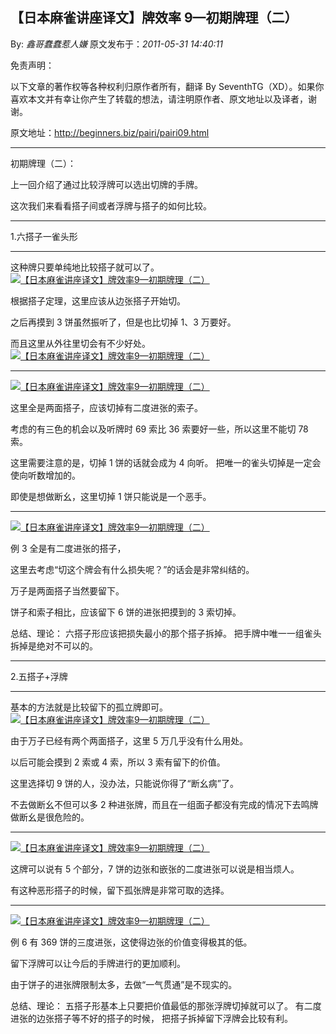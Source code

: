 ## 【日本麻雀讲座译文】牌效率 9—初期牌理（二）

By: _鑫哥蠢蠢惹人嫌_ 原文发布于：_2011-05-31 14:40:11_

免责声明：

以下文章的著作权等各种权利归原作者所有，翻译 By
SeventhTG（XD）。如果你喜欢本文并有幸让你产生了转载的想法，请注明原作者、原文地址以及译者，谢谢。

原文地址：http://beginners.biz/pairi/pairi09.html

---

初期牌理（二）：

上一回介绍了通过比较浮牌可以选出切牌的手牌。

这次我们来看看搭子间或者浮牌与搭子的如何比较。

---

1.六搭子一雀头形

---

这种牌只要单纯地比较搭子就可以了。
[![【日本麻雀讲座译文】牌效率9—初期牌理（二）](http://s3.sinaimg.cn/middle/7f78b76fga48f9306b592&690)](http://photo.blog.sina.com.cn/showpic.html#blogid=7f78b76f0100rycp&url=http://s3.sinaimg.cn/orignal/7f78b76fga48f9306b592)

根据搭子定理，这里应该从边张搭子开始切。

之后再摸到 3 饼虽然振听了，但是也比切掉 1、3 万要好。

而且这里从外往里切会有不少好处。
[![【日本麻雀讲座译文】牌效率9—初期牌理（二）](http://s11.sinaimg.cn/middle/7f78b76fga48fa51a94fa&690)](http://photo.blog.sina.com.cn/showpic.html#blogid=7f78b76f0100rycp&url=http://s11.sinaimg.cn/orignal/7f78b76fga48fa51a94fa)

---

[![【日本麻雀讲座译文】牌效率9—初期牌理（二）](http://s16.sinaimg.cn/middle/7f78b76fga48fa63cfa5f&690)](http://photo.blog.sina.com.cn/showpic.html#blogid=7f78b76f0100rycp&url=http://s16.sinaimg.cn/orignal/7f78b76fga48fa63cfa5f)

这里全是两面搭子，应该切掉有二度进张的索子。

考虑的有三色的机会以及听牌时 69 索比 36 索要好一些，所以这里不能切 78 索。

这里需要注意的是，切掉 1 饼的话就会成为 4 向听。
把唯一的雀头切掉是一定会使向听数增加的。

即使是想做断幺，这里切掉 1 饼只能说是一个恶手。

---

[![【日本麻雀讲座译文】牌效率9—初期牌理（二）](http://s14.sinaimg.cn/middle/7f78b76fga48fbf01f85d&690)](http://photo.blog.sina.com.cn/showpic.html#blogid=7f78b76f0100rycp&url=http://s14.sinaimg.cn/orignal/7f78b76fga48fbf01f85d)

例 3 全是有二度进张的搭子，

这里去考虑“切这个牌会有什么损失呢？”的话会是非常纠结的。

万子是两面搭子当然要留下。

饼子和索子相比，应该留下 6 饼的进张把摸到的 3 索切掉。

总结、理论：
六搭子形应该把损失最小的那个搭子拆掉。
把手牌中唯一一组雀头拆掉是绝对不可以的。

---

2.五搭子+浮牌

---

基本的方法就是比较留下的孤立牌即可。
[![【日本麻雀讲座译文】牌效率9—初期牌理（二）](http://s10.sinaimg.cn/middle/7f78b76fga48fd7ccd729&690)](http://photo.blog.sina.com.cn/showpic.html#blogid=7f78b76f0100rycp&url=http://s10.sinaimg.cn/orignal/7f78b76fga48fd7ccd729)

由于万子已经有两个两面搭子，这里 5 万几乎没有什么用处。

以后可能会摸到 2 索或 4 索，所以 3 索有留下的价值。

这里选择切 9 饼的人，没办法，只能说你得了“断幺病”了。

不去做断幺不但可以多 2 种进张牌，而且在一组面子都没有完成的情况下去鸣牌做断幺是很危险的。

---

[![【日本麻雀讲座译文】牌效率9—初期牌理（二）](http://s2.sinaimg.cn/middle/7f78b76fga48ff410d121&690)](http://photo.blog.sina.com.cn/showpic.html#blogid=7f78b76f0100rycp&url=http://s2.sinaimg.cn/orignal/7f78b76fga48ff410d121)

这牌可以说有 5 个部分，7 饼的边张和嵌张的二度进张可以说是相当烦人。

有这种恶形搭子的时候，留下孤张牌是非常可取的选择。

---

[![【日本麻雀讲座译文】牌效率9—初期牌理（二）](http://s2.sinaimg.cn/middle/7f78b76fga48ffeda1231&690)](http://photo.blog.sina.com.cn/showpic.html#blogid=7f78b76f0100rycp&url=http://s2.sinaimg.cn/orignal/7f78b76fga48ffeda1231)

例 6 有 369 饼的三度进张，这使得边张的价值变得极其的低。

留下浮牌可以让今后的手牌进行的更加顺利。

由于饼子的进张牌限制太多，去做“一气贯通”是不现实的。

总结、理论：
五搭子形基本上只要把价值最低的那张浮牌切掉就可以了。
有二度进张的边张搭子等不好的搭子的时候，
把搭子拆掉留下浮牌会比较有利。
